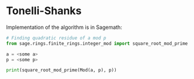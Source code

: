 # Tonelli-Shanks

Implementation of the algorithm is in Sagemath: 

```python
# Finding quadratic residue of a mod p
from sage.rings.finite_rings.integer_mod import square_root_mod_prime

a = <some a>
p = <some p>

print(square_root_mod_prime(Mod(a, p), p))
```